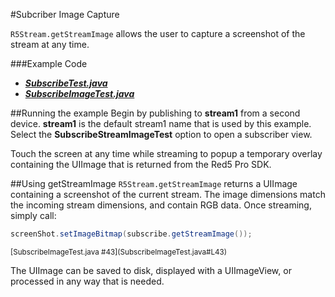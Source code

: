 #Subcriber Image Capture

`R5Stream.getStreamImage` allows the user to capture a screenshot of the stream at any time.

###Example Code
- ***[SubscribeTest.java](../SubscribeTest/SubscribeTest.java)***
- ***[SubscribeImageTest.java](SubscribeImageTest.java)***

##Running the example
Begin by publishing to **stream1** from a second device.  **stream1** is the default stream1 name that is used by this example. Select the **SubscribeStreamImageTest** option to open a subscriber view. 

Touch the screen at any time while streaming to popup a temporary overlay containing the UIImage that is returned from the Red5 Pro SDK.

##Using getStreamImage
`R5Stream.getStreamImage` returns a UIImage containing a screenshot of the current stream. The image dimensions match the incoming stream dimensions, and contain RGB data. Once streaming, simply call:

```Java
screenShot.setImageBitmap(subscribe.getStreamImage());
```
<sub>
[SubscribeImageTest.java #43](SubscribeImageTest.java#L43)
</sub>

The UIImage can be saved to disk, displayed with a UIImageView, or processed in any way that is needed.